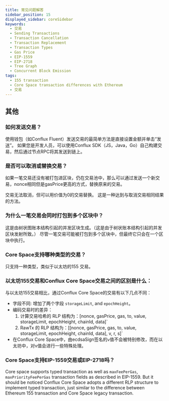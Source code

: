```yaml
---
title: 常见问题解答
sidebar_position: 15
displayed_sidebar: coreSidebar
keywords:
  - 交易
  - Sending Transactions
  - Transaction Cancellation
  - Transaction Replacement
  - Transaction Types
  - Gas Price
  - EIP-1559
  - EIP-2718
  - Tree Graph
  - Concurrent Block Emission
tags:
  - 155 transaction
  - Core Space transaction differences with Ethereum
  - 交易
---
```


## 其他

### 如何发送交易？

使用钱包（如Conflux Fluent）发送交易的最简单方法是直接设置金额并单击“发送”。 如果您是开发人员，可以使用Conflux SDK（JS，Java，Go）自己构建交易，然后通过节点RPC将其发送到链上。

### 是否可以取消或替换交易？

如果一笔交易还没有被打包进区块，仍在交易池中，那么可以通过发送一个新交易，nonce相同但是gasPrice更高的方式，替换原来的交易。

交易无法取消，但可以用价值为0的交易替换。 这是一种达到与取消交易相同结果的方法。

### 为什么一笔交易会同时打包到多个区块中？

这是由树状图账本结构引起的并发区块生成。（这是由于树状账本结构引起的并发区块发射所致。） 尽管一笔交易可能被打包到多个区块中，但最终它只会在一个区块中执行。

### Core Space支持哪种类型的交易？

只支持一种类型，类似于以太坊的155 交易。

### 以太坊155交易和Conflux Core Space交易之间的区别是什么：

与以太坊155交易相比，通过Conflux Core Space的交易有以下几点不同：

- 字段不同: 增加了两个字段 `storageLimit`, and `epochHeight`。
- 编码交易时的差异：
  1. 计算交易哈希的 RLP 结构为：[nonce, gasPrice, gas, to, value, storageLimit, epochHeight, chainId, data]\`
  2. RawTx 的 RLP 结构为：[[nonce, gasPrice, gas, to, value, storageLimit, epochHeight, chainId, data], v, r, s]\`
- 在Conflux Core Space中，由ecdsaSign签名的`v`值不会被特别修改，而在以太坊中，对v值会进行一些特殊处理。

### Core Space支持EIP-1559交易或EIP-2718吗？

Core space supports typed transaction as well as `maxFeePerGas`, `maxPriorityFeePerGas` transaction fields as described in EIP-1559. But it should be noticed Conflux Core Space adopts a different RLP structure to implement typed transaction, just similar to the difference between Ethereum 155 transaction and Core Space legacy transaction.
